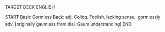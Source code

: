 TARGET DECK
ENGLISH

START
Basic
Gormless
Back: adj. Colloq. Foolish, lacking sense.  gormlessly adv. [originally gaumless from dial. Gaum understanding]
END
